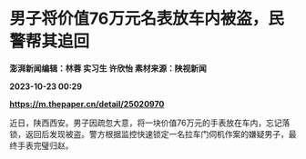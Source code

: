# 男子将价值76万元名表放车内被盗，民警帮其追回
**澎湃新闻编辑：林蓉 实习生 许欣怡 素材来源：陕视新闻**

**2023-10-23 00:29**

**https://m.thepaper.cn/detail/25020970**

近日，陕西西安。男子因疏忽大意，将一块价值76万元的手表放在车内，忘记落锁，返回后发现被盗。警方根据监控快速锁定一名拉车门伺机作案的嫌疑男子，最终手表完璧归赵。